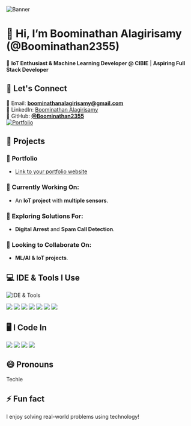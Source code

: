 ![Banner](https://your-image-url.com/banner.png)  

# 👋 Hi, I’m **Boominathan Alagirisamy** (@Boominathan2355)  
🔹 **IoT Enthusiast & Machine Learning Developer @ CIBIE** | **Aspiring Full Stack Developer**  

## 🔗 Let's Connect  
📧 Email: **boominathanalagirisamy@gmail.com**  
📱 LinkedIn: [Boominathan Alagirisamy](https://www.linkedin.com/in/boominathan-alagirisamy/)  
🐙 GitHub: **[@Boominathan2355](https://github.com/Boominathan2355)**  
[![Portfolio](https://img.shields.io/badge/Portfolio-Visit%20Now-4C1?style=for-the-badge&logo=github&logoColor=white)](https://boominathan2355.github.io/Portfolio/)

## 🚀 Projects  
### 🔭 **Portfolio**
- [Link to your portfolio website](https://boominathan2355.github.io/Portfolio/)

### 🌱 **Currently Working On:**  
- An **IoT project** with **multiple sensors**.

### 🤔 **Exploring Solutions For:**  
- **Digital Arrest** and **Spam Call Detection**.

### 👯 **Looking to Collaborate On:**  
- **ML/AI & IoT projects**.

## 💻 IDE & Tools I Use  
![IDE & Tools](https://your-image-url.com/your-image.png)  <!-- Link to your image -->

<p align="left">
  <img src="https://img.shields.io/badge/VS%20Code-007ACC?style=for-the-badge&logo=visual-studio-code&logoColor=white" />
  <img src="https://img.shields.io/badge/PyCharm-000000?style=for-the-badge&logo=pycharm&logoColor=white" />
  <img src="https://img.shields.io/badge/Eclipse-2C2255?style=for-the-badge&logo=eclipse&logoColor=white" />
  <img src="https://img.shields.io/badge/Arduino-00979D?style=for-the-badge&logo=arduino&logoColor=white" />
  <img src="https://img.shields.io/badge/Linux-FCC624?style=for-the-badge&logo=linux&logoColor=black" />
  <img src="https://img.shields.io/badge/Docker-2496ED?style=for-the-badge&logo=docker&logoColor=white" />
  <img src="https://img.shields.io/badge/GitHub-181717?style=for-the-badge&logo=github&logoColor=white" />
</p>

## 🖥️ I Code In  
<p align="left">
  <img src="https://img.shields.io/badge/Python-3776AB?style=for-the-badge&logo=python&logoColor=white" />
  <img src="https://img.shields.io/badge/Java-007396?style=for-the-badge&logo=java&logoColor=white" />
  <img src="https://img.shields.io/badge/C-A8B9CC?style=for-the-badge&logo=c&logoColor=white" />
  <img src="https://img.shields.io/badge/SQL-4479A1?style=for-the-badge&logo=postgresql&logoColor=white" />
</p>

## 😄 Pronouns  
Techie  

## ⚡ Fun fact  
I enjoy solving real-world problems using technology!  
